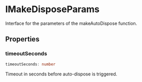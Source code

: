 # IMakeDisposeParams

Interface for the parameters of the makeAutoDispose function.

## Properties

### timeoutSeconds

```ts
timeoutSeconds: number
```

Timeout in seconds before auto-dispose is triggered.

